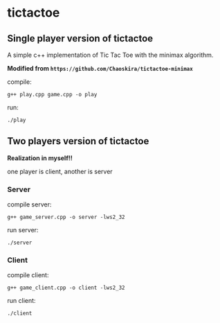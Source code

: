 # tictactoe
## Single player version of tictactoe
A simple c++ implementation of Tic Tac Toe with the minimax algorithm. 

**Modified from `https://github.com/Chaoskira/tictactoe-minimax`**

compile:
```shell
g++ play.cpp game.cpp -o play
```

run:
```shell
./play
```

## Two players version of tictactoe
**Realization in myself!!**

one player is client, another is server

### Server
compile server:
```shell
g++ game_server.cpp -o server -lws2_32
```

run server:
```shell
./server
```

### Client
compile client:
```shell
g++ game_client.cpp -o client -lws2_32
```

run client:
```shell
./client
```
